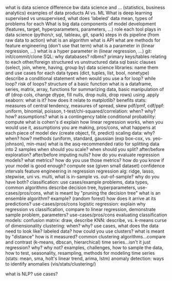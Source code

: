 what is data science
difference bw data science and ... (statistics, business analytics)
examples of data products
AI vs. ML
What is deep learning
supervised vs unsupervised, what does 'labeled' data mean, types of problems for each
What is big data
components of model development (features, target, hyperparameters, parameters, ...)
role each tool plays in data science (python/r, sql, tableau, git, spark)
steps in ds pipeline (from raw data to action)
what is an algorithm
what is API
what are methods for feature engineering (don't use that term)
what is a parameter in (linear regression, ...)
what is a hyper parameter in (linear regression, ...)
git: init/commit/clone
SQL: why databases? rdbms? primary keys/tables relating to each other/foreign
structured vs unstructured data
sql basic clauses (select, join, where, having, group by)
data science libraries: name them and use cases for each
data types (dict, tuples, list, bool, nonetype)
describe a conditional statement
when would you use a for loop? while loop? risk of loops?
structure of a basic function
what is a dataframe, series, matrix, array, 
functions for summarizing data, basic manipulation of df (drop cols, change dtype, fill nulls, drop nulls, drop rows)
using .apply
seaborn: what is it? how does it relate to matplotlib? benefits
stats: measures of central tendency, measures of spread, skew
pdf/pmf, cdf/ppf: uniform, binomial, poisson, 
t-test/chi-squared/correlation: when? why? how? assumptions?
what is a contingency table
conditional probability: compute
what is cohen's d
explain how linear regression works, when you would use it, assumptions you are making, pros/cons, what happens at each piece of model dev (create object, fit, predict)
scaling data: why? when? how? methods (uniform, standard, gaussian (exp box-cox, vs. yeo-johnson), min-max)
what is the asq-recommended ratio for splitting data into 2 samples
when should you scale? when should you split? after/before exploration? after/before imputing nulls? 
how do you evaluate regression models? what metrics? how do you use those metrics? how do you know if your model is good enough? compute sse (given small dataset)
confidence intervals
feature engineering in regression
regression alg: ridge, lasso, stepwise, uni vs. multi, 
what is in-sample vs. out-of-sample? why do you have both?
classification: use cases/example problems, data types, common algorithms
describe decision tree, hyperparameters, use-cases/pros/cons, what is meant by "pruning the decision tree"
what is an ensemble algorithm? example? (random forest) how does it arrive at its predictions? use-cases/pros/cons
logistic regression: explain why regression vs classification, compare to linear regression, demonstrate sample problem, parameters? use-cases/pros/cons
evaluating classification models: confusion matrix: draw, describe
KNN: describe, vs. k-means
curse of dimensionality
clustering: when? why? use cases, what does the data need to look like? labeled data? how could you use clusters? 
what is meant by "distance" how is it measured?
common clustering algorithms...compare and contrast (k-means, dbscan, hierarchical)
time series...isn't it just regression? why? why not? examples, challenges, how to sample the data, how to test, seasonality, resampling, 
methods for modeling time series (stats: mean, sma, holt's linear trend, arima, lstm)
anomaly detection: ways to identify anomalies (vis/stats/clustering/)

what is NLP? use cases? 









